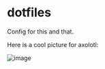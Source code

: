 # dotfiles

Config for this and that.

Here is a cool picture for axolotl:

![image](https://github.com/tobias-piotr/dotfiles/assets/49806746/a3e86e13-5405-4c7a-8ce0-0d421f27d9ea)
